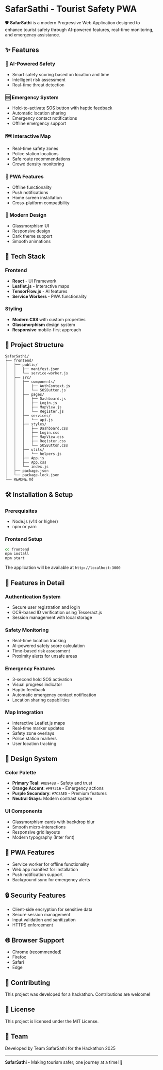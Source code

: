# SafarSathi - Tourist Safety PWA

🛡️ **SafarSathi** is a modern Progressive Web Application designed to enhance tourist safety through AI-powered features, real-time monitoring, and emergency assistance.

## ✨ Features

### 🧠 AI-Powered Safety
- Smart safety scoring based on location and time
- Intelligent risk assessment
- Real-time threat detection

### 🆘 Emergency System
- Hold-to-activate SOS button with haptic feedback
- Automatic location sharing
- Emergency contact notifications
- Offline emergency support

### 🗺️ Interactive Map
- Real-time safety zones
- Police station locations
- Safe route recommendations
- Crowd density monitoring

### 📱 PWA Features
- Offline functionality
- Push notifications
- Home screen installation
- Cross-platform compatibility

### 🎨 Modern Design
- Glassmorphism UI
- Responsive design
- Dark theme support
- Smooth animations

## 🚀 Tech Stack

### Frontend
- **React** - UI Framework
- **Leaflet.js** - Interactive maps
- **TensorFlow.js** - AI features
- **Service Workers** - PWA functionality

### Styling
- **Modern CSS** with custom properties
- **Glassmorphism** design system
- **Responsive** mobile-first approach

## 📁 Project Structure

```
SafarSathi/
├── frontend/
│   ├── public/
│   │   ├── manifest.json
│   │   └── service-worker.js
│   ├── src/
│   │   ├── components/
│   │   │   ├── AuthContext.js
│   │   │   └── SOSButton.js
│   │   ├── pages/
│   │   │   ├── Dashboard.js
│   │   │   ├── Login.js
│   │   │   ├── MapView.js
│   │   │   └── Register.js
│   │   ├── services/
│   │   │   └── api.js
│   │   ├── styles/
│   │   │   ├── Dashboard.css
│   │   │   ├── Login.css
│   │   │   ├── MapView.css
│   │   │   ├── Register.css
│   │   │   └── SOSButton.css
│   │   ├── utils/
│   │   │   └── helpers.js
│   │   ├── App.js
│   │   ├── App.css
│   │   └── index.js
│   ├── package.json
│   └── package-lock.json
└── README.md
```

## 🛠️ Installation & Setup

### Prerequisites
- Node.js (v14 or higher)
- npm or yarn

### Frontend Setup
```bash
cd frontend
npm install
npm start
```

The application will be available at `http://localhost:3000`

## 🎯 Features in Detail

### Authentication System
- Secure user registration and login
- OCR-based ID verification using Tesseract.js
- Session management with local storage

### Safety Monitoring
- Real-time location tracking
- AI-powered safety score calculation
- Time-based risk assessment
- Proximity alerts for unsafe areas

### Emergency Features
- 3-second hold SOS activation
- Visual progress indicator
- Haptic feedback
- Automatic emergency contact notification
- Location sharing capabilities

### Map Integration
- Interactive Leaflet.js maps
- Real-time marker updates
- Safety zone overlays
- Police station markers
- User location tracking

## 🎨 Design System

### Color Palette
- **Primary Teal**: `#0D9488` - Safety and trust
- **Orange Accent**: `#F97316` - Emergency actions
- **Purple Secondary**: `#7C3AED` - Premium features
- **Neutral Grays**: Modern contrast system

### UI Components
- Glassmorphism cards with backdrop blur
- Smooth micro-interactions
- Responsive grid layouts
- Modern typography (Inter font)

## 📱 PWA Features
- Service worker for offline functionality
- Web app manifest for installation
- Push notification support
- Background sync for emergency alerts

## 🔒 Security Features
- Client-side encryption for sensitive data
- Secure session management
- Input validation and sanitization
- HTTPS enforcement

## 🌐 Browser Support
- Chrome (recommended)
- Firefox
- Safari
- Edge

## 🤝 Contributing
This project was developed for a hackathon. Contributions are welcome!

## 📄 License
This project is licensed under the MIT License.

## 👥 Team
Developed by Team SafarSathi for the Hackathon 2025

---

**SafarSathi** - Making tourism safer, one journey at a time! 🌟